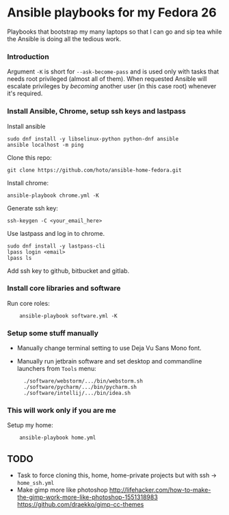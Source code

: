# Ansible playbooks for my Fedora 26

Playbooks that bootstrap my many laptops so that I can go and sip tea while the Ansible is doing all the tedious work.

### Introduction

Argument `-K` is short for `--ask-become-pass` and is used only with tasks that needs root privileged (almost all of them).
When requested Ansible will escalate privileges by *becoming* another user (in this case root) whenever it's required.

### Install Ansible, Chrome, setup ssh keys and lastpass

Install ansible

    sudo dnf install -y libselinux-python python-dnf ansible
    ansible localhost -m ping

Clone this repo:

    git clone https://github.com/hoto/ansible-home-fedora.git

Install chrome:

    ansible-playbook chrome.yml -K

Generate ssh key:

    ssh-keygen -C <your_email_here>

Use lastpass and log in to chrome.

    sudo dnf install -y lastpass-cli
    lpass login <email>
    lpass ls

Add ssh key to github, bitbucket and gitlab.

### Install core libraries and software

Run core roles:

        ansible-playbook software.yml -K

### Setup some stuff manually

* Manually change terminal setting to use Deja Vu Sans Mono font.

* Manually run jetbrain software and set desktop and commandline launchers from `Tools` menu:

        ./software/webstorm/.../bin/webstorm.sh
        ./software/pycharm/.../bin/pycharm.sh
        ./software/intellij/.../bin/idea.sh


### This will work only if you are me

Setup my home:

        ansible-playbook home.yml

## TODO
* Task to force cloning this, home, home-private projects but with ssh -> `home_ssh.yml`
* Make gimp more like photoshop http://lifehacker.com/how-to-make-the-gimp-work-more-like-photoshop-1551318983 https://github.com/draekko/gimp-cc-themes
